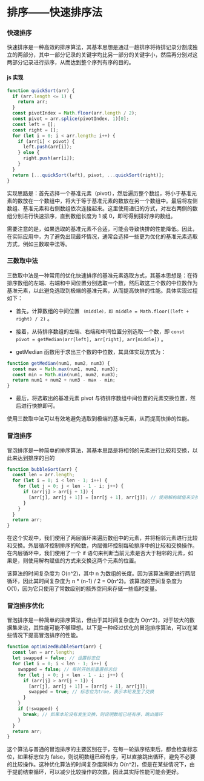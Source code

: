 # 排序——快速排序法

### 快速排序

快速排序是一种高效的排序算法，其基本思想是通过一趟排序将待排记录分割成独立的两部分，其中一部分记录的关键字均比另一部分的关键字小，然后再分别对这两部分记录进行排序，从而达到整个序列有序的目的。

#### js 实现

```js
function quickSort(arr) {
  if (arr.length <= 1) {
    return arr;
  }
  const pivotIndex = Math.floor(arr.length / 2);
  const pivot = arr.splice(pivotIndex, 1)[0];
  const left = [];
  const right = [];
  for (let i = 0; i < arr.length; i++) {
    if (arr[i] < pivot) {
      left.push(arr[i]);
    } else {
      right.push(arr[i]);
    }
  }
  return [...quickSort(left), pivot, ...quickSort(right)];
}
```

实现思路是：首先选择一个基准元素（pivot），然后遍历整个数组，将小于基准元素的数放在一个数组中，将大于等于基准元素的数放在另一个数组中。最后将左侧数组、基准元素和右侧数组依次连接起来。这里使用递归的方式，对左右两侧的数组分别进行快速排序，直到数组长度为 1 或 0，即可得到排好序的数组。

需要注意的是，如果选取的基准元素不合适，可能会导致快排的性能降低。因此，在实际应用中，为了避免出现最坏情况，通常会选择一些更为优化的基准元素选取方式，例如三数取中法等。

### 三数取中法

三数取中法是一种常用的优化快速排序的基准元素选取方式，其基本思想是：在待排序数组的左端、右端和中间位置分别选取一个数，然后取这三个数的中位数作为基准元素，以此避免选取到极端的基准元素，从而提高快排的性能。具体实现过程如下：

- 首先，计算数组的中间位置 `（middle），即 middle = Math.floor((left + right) / 2)` 。

- 接着，从待排序数组的左端、右端和中间位置分别选取一个数，即 `const pivot = getMedian(arr[left], arr[right], arr[middle])` 。

- getMedian 函数用于求出三个数的中位数，其具体实现方式为：

```js
function getMedian(num1, num2, num3) {
  const max = Math.max(num1, num2, num3);
  const min = Math.min(num1, num2, num3);
  return num1 + num2 + num3 - max - min;
}
```

- 最后，将选取出的基准元素 pivot 与待排序数组中间位置的元素交换位置，然后进行快排即可。

使用三数取中法可以有效地避免选取到极端的基准元素，从而提高快排的性能。

### 冒泡排序

冒泡排序是一种简单的排序算法，其基本思路是将相邻的元素进行比较和交换，以此来达到排序的目的

```js
function bubbleSort(arr) {
  const len = arr.length;
  for (let i = 0; i < len - 1; i++) {
    for (let j = 0; j < len - 1 - i; j++) {
      if (arr[j] > arr[j + 1]) {
        [arr[j], arr[j + 1]] = [arr[j + 1], arr[j]]; // 使用解构赋值来交换数组元素
      }
    }
  }
  return arr;
}
```

在这个实现中，我们使用了两层循环来遍历数组中的元素，并将相邻元素进行比较和交换。外层循环控制排序的轮数，内层循环控制每轮排序中的比较和交换操作。在内层循环中，我们使用了一个 if 语句来判断当前元素是否大于相邻的元素，如果是，则使用解构赋值的方式来交换这两个元素的位置。

该算法的时间复杂度为 O(n^2)，其中 n 为数组的长度。因为该算法需要进行两层循环，因此其时间复杂度为 n \* (n-1) / 2 = O(n^2)。该算法的空间复杂度为 O(1)，因为它只使用了常数级别的额外空间来存储一些临时变量。

### 冒泡排序优化

冒泡排序是一种简单的排序算法，但由于其时间复杂度为 O(n^2)，对于较大的数据集来说，其性能可能不够理想。以下是一种经过优化的冒泡排序算法，可以在某些情况下提高冒泡排序的性能。

```js
function optimizedBubbleSort(arr) {
  const len = arr.length;
  let swapped = false; // 设置标志位
  for (let i = 0; i < len - 1; i++) {
    swapped = false; // 每轮开始前重置标志位
    for (let j = 0; j < len - 1 - i; j++) {
      if (arr[j] > arr[j + 1]) {
        [arr[j], arr[j + 1]] = [arr[j + 1], arr[j]];
        swapped = true; // 标志位为true，表示本轮发生了交换
      }
    }
    if (!swapped) {
      break; // 如果本轮没有发生交换，则说明数组已经有序，跳出循环
    }
  }
  return arr;
}
```

这个算法与普通的冒泡排序的主要区别在于，在每一轮排序结束后，都会检查标志位，如果标志位为 false，则说明数组已经有序，可以直接跳出循环，避免不必要的比较操作。这种优化算法的时间复杂度同样为 O(n^2)，但是在某些情况下，由于提前结束循环，可以减少比较操作的次数，因此其实际性能可能会更好。

